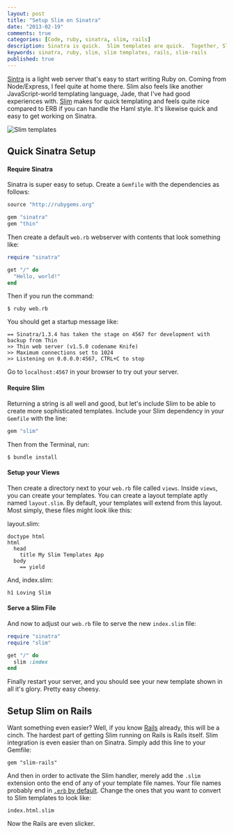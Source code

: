 ```yaml
---
layout: post
title: "Setup Slim on Sinatra"
date: "2013-02-19"
comments: true
categories: [Code, ruby, sinatra, slim, rails]
description: Sinatra is quick.  Slim templates are quick.  Together, Slim fits Sinatra quite nicely.
keywords: sinatra, ruby, slim, slim templates, rails, slim-rails
published: true
---
```


[Sintra](http://www.sinatrarb.com/) is a light web server that's easy to start writing Ruby on.  Coming from Node/Express, I feel quite at home there.  Slim also feels like another JavaScript-world templating language, Jade, that I've had good experiences with.  [Slim](http://slim-lang.com/) makes for quick templating and feels quite nice compared to ERB if you can handle the Haml style.  It's likewise quick and easy to get working on Sinatra.

![Slim templates](http://i.imgur.com/Dsnu3jA.png)

<!--more-->

## Quick Sinatra Setup

#### Require Sinatra

Sinatra is super easy to setup.  Create a `Gemfile` with the dependencies as follows:

```ruby
source "http://rubygems.org"

gem "sinatra"
gem "thin"
```

Then create a default `web.rb` webserver with contents that look something like:

```ruby
require "sinatra"

get "/" do
  "Hello, world!"
end
```

Then if you run the command:

```
$ ruby web.rb
```

You should get a startup message like:

```
== Sinatra/1.3.4 has taken the stage on 4567 for development with backup from Thin
>> Thin web server (v1.5.0 codename Knife)
>> Maximum connections set to 1024
>> Listening on 0.0.0.0:4567, CTRL+C to stop
```

Go to `localhost:4567` in your browser to try out your server.

#### Require Slim

Returning a string is all well and good, but let's include Slim to be able to create more sophisticated templates. Include your Slim dependency in your `Gemfile` with the line:

```ruby
gem "slim"
```

Then from the Terminal, run:

```
$ bundle install
```

#### Setup your Views

Then create a directory next to your `web.rb` file called `views`.  Inside `views`, you can create your templates.  You can create a layout template aptly named `layout.slim`.  By default, your templates will extend from this layout.  Most simply, these files might look like this:

layout.slim:

```haml
doctype html
html
  head
    title My Slim Templates App
  body
    == yield
```

And, index.slim:

```haml
h1 Loving Slim
```

#### Serve a Slim File

And now to adjust our `web.rb` file to serve the new `index.slim` file:

```ruby
require "sinatra"
require "slim"

get "/" do
  slim :index
end
```

Finally restart your server, and you should see your new template shown in all it's glory.  Pretty easy cheesy.  

## Setup Slim on Rails

Want something even easier?  Well, if you know [Rails](http://rubyonrails.org/) already, this will be a cinch.  The hardest part of getting Slim running on Rails is Rails itself.  Slim integration is even easier than on Sinatra.  Simply add this line to your Gemfile:

```
gem "slim-rails"
```

And then in order to activate the Slim handler, merely add the `.slim` extension onto the end of any of your template file names.  Your file names probably end in [`.erb` by default](http://guides.rubyonrails.org/layouts_and_rendering.html).  Change the ones that you want to convert to Slim templates to look like:

```
index.html.slim
```

Now the Rails are even slicker.
